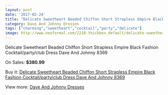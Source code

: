 ```yaml
---
layout: post
date: '2017-02-24'
title: "Delicate Sweetheart Beaded Chiffon Short Strapless Empire Black Fashion Cocktail/party/club Dress Dave And Johnny 8369"
category: Dave And Johnny Dresses
tags: ["charming","sweetheart","cocktail","party","delicate"]
image: http://www.neoformal.com/2218-thickbox_default/delicate-sweetheart-beaded-chiffon-short-strapless-empire-black-fashion-cocktail-party-club-dress-dave-and-johnny-8369.jpg
---
```

Delicate Sweetheart Beaded Chiffon Short Strapless Empire Black Fashion Cocktail/party/club Dress Dave And Johnny 8369

On Sales: **$380.99**
<a href="https://www.neoformal.com/en/dave-and-johnny-dresses/823-delicate-sweetheart-beaded-chiffon-short-strapless-empire-black-fashion-cocktail-party-club-dress-dave-and-johnny-8369.html"><amp-img layout="responsive" width="600" height="600" src="//www.neoformal.com/2218-thickbox_default/delicate-sweetheart-beaded-chiffon-short-strapless-empire-black-fashion-cocktail-party-club-dress-dave-and-johnny-8369.jpg" alt="Delicate Sweetheart Beaded Chiffon Short Strapless Empire Black Fashion Cocktail/party/club Dress Dave And Johnny 8369 0" /></a>
<a href="https://www.neoformal.com/en/dave-and-johnny-dresses/823-delicate-sweetheart-beaded-chiffon-short-strapless-empire-black-fashion-cocktail-party-club-dress-dave-and-johnny-8369.html"><amp-img layout="responsive" width="600" height="600" src="//www.neoformal.com/2219-thickbox_default/delicate-sweetheart-beaded-chiffon-short-strapless-empire-black-fashion-cocktail-party-club-dress-dave-and-johnny-8369.jpg" alt="Delicate Sweetheart Beaded Chiffon Short Strapless Empire Black Fashion Cocktail/party/club Dress Dave And Johnny 8369 1" /></a>

Buy it: [Delicate Sweetheart Beaded Chiffon Short Strapless Empire Black Fashion Cocktail/party/club Dress Dave And Johnny 8369](https://www.neoformal.com/en/dave-and-johnny-dresses/823-delicate-sweetheart-beaded-chiffon-short-strapless-empire-black-fashion-cocktail-party-club-dress-dave-and-johnny-8369.html "Delicate Sweetheart Beaded Chiffon Short Strapless Empire Black Fashion Cocktail/party/club Dress Dave And Johnny 8369")

View more: [Dave And Johnny Dresses](https://www.neoformal.com/en/9-dave-and-johnny-dresses "Dave And Johnny Dresses")